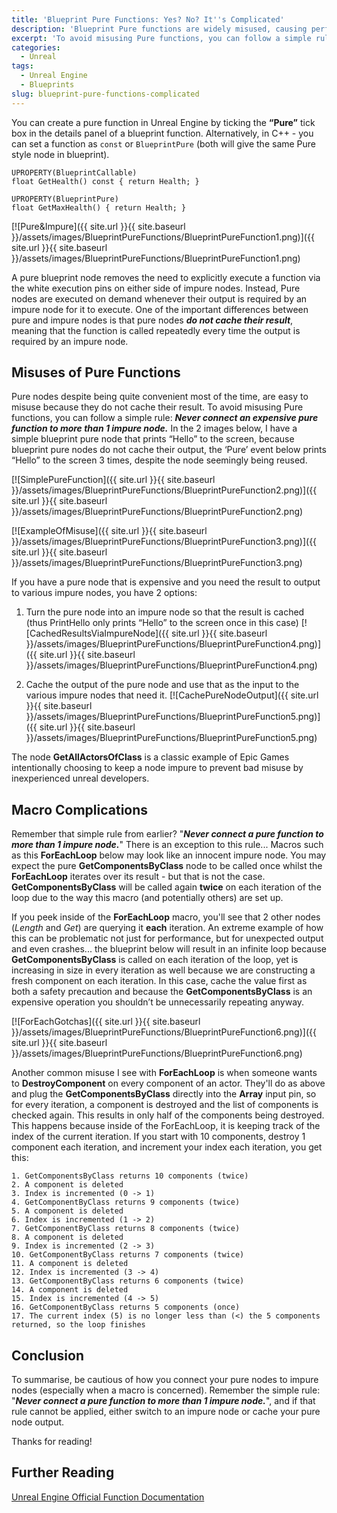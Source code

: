 ```yaml
---
title: 'Blueprint Pure Functions: Yes? No? It''s Complicated'
description: 'Blueprint Pure functions are widely misused, causing performance loss, unexpected output, and bugs. Learn how to use blueprint pure efficiently.'
excerpt: 'To avoid misusing Pure functions, you can follow a simple rule: Never connect an...'
categories:
  - Unreal
tags:
  - Unreal Engine
  - Blueprints
slug: blueprint-pure-functions-complicated
---
```


You can create a pure function in Unreal Engine by ticking the **“Pure”** tick box in the details panel of a blueprint function. Alternatively, in C++ - you can set a function as `const` or `BlueprintPure` (both will give the same Pure style node in blueprint).

    UPROPERTY(BlueprintCallable)
    float GetHealth() const { return Health; }

    UPROPERTY(BlueprintPure)
    float GetMaxHealth() { return Health; }

[![Pure&Impure]({{ site.url }}{{ site.baseurl }}/assets/images/BlueprintPureFunctions/BlueprintPureFunction1.png)]({{ site.url }}{{ site.baseurl }}/assets/images/BlueprintPureFunctions/BlueprintPureFunction1.png)

A pure blueprint node removes the need to explicitly execute a function via the white execution pins on either side of impure nodes. Instead, Pure nodes are executed on demand whenever their output is required by an impure node for it to execute. One of the important differences between pure and impure nodes is that pure nodes ***do not cache their result***, meaning that the function is called repeatedly every time the output is required by an impure node.

## Misuses of Pure Functions

Pure nodes despite being quite convenient most of the time, are easy to misuse because they do not cache their result. To avoid misusing Pure functions, you can follow a simple rule: ***Never connect an expensive pure function to more than 1 impure node.*** In the 2 images below, I have a simple blueprint pure node that prints “Hello” to the screen, because blueprint pure nodes do not cache their output, the ‘Pure’ event below prints “Hello” to the screen 3 times, despite the node seemingly being reused.

[![SimplePureFunction]({{ site.url }}{{ site.baseurl }}/assets/images/BlueprintPureFunctions/BlueprintPureFunction2.png)]({{ site.url }}{{ site.baseurl }}/assets/images/BlueprintPureFunctions/BlueprintPureFunction2.png)

[![ExampleOfMisuse]({{ site.url }}{{ site.baseurl }}/assets/images/BlueprintPureFunctions/BlueprintPureFunction3.png)]({{ site.url }}{{ site.baseurl }}/assets/images/BlueprintPureFunctions/BlueprintPureFunction3.png)

If you have a pure node that is expensive and you need the result to output to various impure nodes, you have 2 options:

1. Turn the pure node into an impure node so that the result is cached (thus PrintHello only prints “Hello” to the screen once in this case)
[![CachedResultsViaImpureNode]({{ site.url }}{{ site.baseurl }}/assets/images/BlueprintPureFunctions/BlueprintPureFunction4.png)]({{ site.url }}{{ site.baseurl }}/assets/images/BlueprintPureFunctions/BlueprintPureFunction4.png)

2. Cache the output of the pure node and use that as the input to the various impure nodes that need it.
[![CachePureNodeOutput]({{ site.url }}{{ site.baseurl }}/assets/images/BlueprintPureFunctions/BlueprintPureFunction5.png)]({{ site.url }}{{ site.baseurl }}/assets/images/BlueprintPureFunctions/BlueprintPureFunction5.png)

The node **GetAllActorsOfClass** is a classic example of Epic Games intentionally choosing to keep a node impure to prevent bad misuse by inexperienced unreal developers.

## Macro Complications

Remember that simple rule from earlier? "***Never connect a pure function to more than 1 impure node.***" There is an exception to this rule... Macros such as this **ForEachLoop** below may look like an innocent impure node. You may expect the pure **GetComponentsByClass** node to be called once whilst the **ForEachLoop** iterates over its result - but that is not the case. **GetComponentsByClass** will be called again **twice** on each iteration of the loop due to the way this macro (and potentially others) are set up.

If you peek inside of the **ForEachLoop** macro, you'll see that 2 other nodes (*Length* and *Get*) are querying it **each** iteration. An extreme example of how this can be problematic not just for performance, but for unexpected output and even crashes... the blueprint below will result in an infinite loop because **GetComponentsByClass** is called on each iteration of the loop, yet is increasing in size in every iteration as well because we are constructing a fresh component on each iteration. In this case, cache the value first as both a safety precaution and because the **GetComponentsByClass** is an expensive operation you shouldn’t be unnecessarily repeating anyway.

[![ForEachGotchas]({{ site.url }}{{ site.baseurl }}/assets/images/BlueprintPureFunctions/BlueprintPureFunction6.png)]({{ site.url }}{{ site.baseurl }}/assets/images/BlueprintPureFunctions/BlueprintPureFunction6.png)

Another common misuse I see with **ForEachLoop** is when someone wants to **DestroyComponent** on every component of an actor. They'll do as above and plug the **GetComponentsByClass** directly into the **Array** input pin, so for every iteration, a component is destroyed and the list of components is checked again. This results in only half of the components being destroyed. This happens because inside of the ForEachLoop, it is keeping track of the index of the current iteration. If you start with 10 components, destroy 1 component each iteration, and increment your index each iteration, you get this:

    1. GetComponentsByClass returns 10 components (twice)
    2. A component is deleted
    3. Index is incremented (0 -> 1)
    4. GetComponentByClass returns 9 components (twice)
    5. A component is deleted
    6. Index is incremented (1 -> 2)
    7. GetComponentByClass returns 8 components (twice)
    8. A component is deleted
    9. Index is incremented (2 -> 3)
    10. GetComponentByClass returns 7 components (twice)
    11. A component is deleted
    12. Index is incremented (3 -> 4)
    13. GetComponentByClass returns 6 components (twice)
    14. A component is deleted
    15. Index is incremented (4 -> 5)
    16. GetComponentByClass returns 5 components (once)
    17. The current index (5) is no longer less than (<) the 5 components returned, so the loop finishes

## Conclusion

To summarise, be cautious of how you connect your pure nodes to impure nodes (especially when a macro is concerned). Remember the simple rule: "***Never connect a pure function to more than 1 impure node.***", and if that rule cannot be applied, either switch to an impure node or cache your pure node output.

Thanks for reading!

## Further Reading

[Unreal Engine Official Function Documentation](https://docs.unrealengine.com/4.27/en-US/ProgrammingAndScripting/Blueprints/UserGuide/Functions/#purevs.impure)
